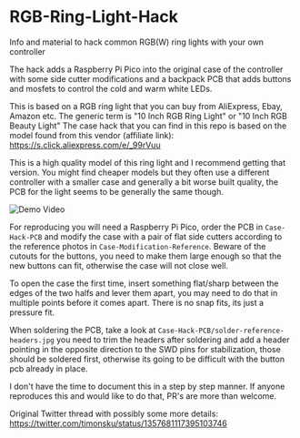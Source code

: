 # RGB-Ring-Light-Hack
Info and material to hack common RGB(W) ring lights with your own controller

The hack adds a Raspberry Pi Pico into the original case of the controller with some side cutter modifications and a backpack PCB that adds buttons and mosfets to control the cold and warm white LEDs.

This is based on a RGB ring light that you can buy from AliExpress, Ebay, Amazon etc.
The generic term is "10 Inch RGB Ring Light" or "10 Inch RGB Beauty Light"
The case hack that you can find in this repo is based on the model found from this vendor (affiliate link): https://s.click.aliexpress.com/e/_99rVuu

This is a high quality model of this ring light and I recommend getting that version. You might find cheaper models but they often use a different controller with a smaller case and generally a bit worse built quality, the PCB for the light seems to be generally the same though.

![Demo Video](Videos/demo.webp)

For reproducing you will need a Raspberry Pi Pico, order the PCB in `Case-Hack-PCB` and modify the case with a pair of flat side cutters according to the reference photos in `Case-Modification-Reference`. Beware of the cutouts for the buttons, you need to make them large enough so that the new buttons can fit, otherwise the case will not close well.

To open the case the first time, insert something flat/sharp between the edges of the two halfs and lever them apart, you may need to do that in multiple points before it comes apart. There is no snap fits, its just a pressure fit.

When soldering the PCB, take a look at `Case-Hack-PCB/solder-reference-headers.jpg` you need to trim the headers after soldering and add a header pointing in the opposite direction to the SWD pins for stabilization, those should be soldered first, otherwise its going to be difficult with the button pcb already in place.

I don't have the time to document this in a step by step manner. If anyone reproduces this and would like to do that, PR's are more than welcome.

Original Twitter thread with possibly some more details: https://twitter.com/timonsku/status/1357681117395103746